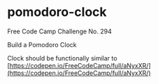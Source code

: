 # pomodoro-clock
 
 Free Code Camp Challenge No. 294
 
 Build a Pomodoro Clock

 Clock should be functionally similar to
 [https://codepen.io/FreeCodeCamp/full/aNyxXR/](https://codepen.io/FreeCodeCamp/full/aNyxXR/)
